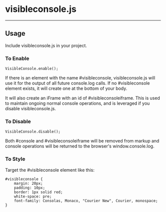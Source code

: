 # visibleconsole.js #
- - - - -

## Usage ###

Include visibleconsole.js in your project.

### To Enable ####

    VisibleConsole.enable();
    
If there is an element with the name #visibleconsole, visibleconsole.js will use it for the output of all future console.log calls. If no #visibleconsole element exists, it will create one at the bottom of your body.

It will also create an iFrame with an id of #visibleconsoleiframe. This is used to maintain ongoing normal console operations, and is leveraged if you disable visibleconsole.js.
    
### To Disable ####

    VisibleConsole.disable();
    
Both #console and #visibleconsoleiframe will be removed from markup and console operations will be returned to the browser's window.console.log.
    
### To Style ####

Target the #visibleconsole element like this:

    #visibleconsole {
	    margin: 20px;
	    padding: 10px;
    	border: 1px solid red;
	    white-space: pre;
    	font-family: Consolas, Monaco, "Courier New", Courier, monospace;
    }
